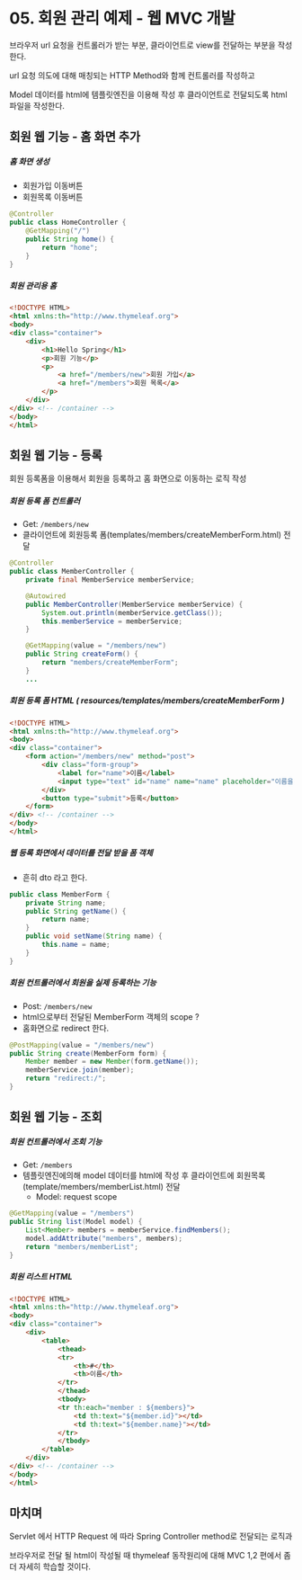 # 05. 회원 관리 예제 - 웹 MVC 개발



브라우저 url 요청을 컨트롤러가 받는 부분, 클라이언트로 view를 전달하는 부분을 작성한다.

url 요청 의도에 대해 매칭되는 HTTP Method와 함께 컨트롤러를 작성하고

Model 데이터를 html에 템플릿엔진을 이용해 작성 후 클라이언트로 전달되도록 html파일을 작성한다.





## 회원 웹 기능 - 홈 화면 추가

##### 홈 화면 생성

- 회원가입 이동버튼
- 회원목록 이동버튼



~~~java
@Controller
public class HomeController {
    @GetMapping("/")
    public String home() {
        return "home";
    }
}
~~~

##### 회원 관리용 홈

~~~html
<!DOCTYPE HTML>
<html xmlns:th="http://www.thymeleaf.org">
<body>
<div class="container">
    <div>
        <h1>Hello Spring</h1>
        <p>회원 기능</p>
        <p>
            <a href="/members/new">회원 가입</a>
            <a href="/members">회원 목록</a>
        </p>
    </div>
</div> <!-- /container -->
</body>
</html>
~~~







## 회원 웹 기능 - 등록

회원 등록폼을 이용해서 회원을 등록하고 홈 화면으로 이동하는 로직 작성



##### 회원 등록 폼 컨트롤러

- Get: `/members/new` 
- 클라이언트에 회원등록 폼(templates/members/createMemberForm.html) 전달

~~~java
@Controller
public class MemberController {
    private final MemberService memberService;

    @Autowired
    public MemberController(MemberService memberService) {
        System.out.println(memberService.getClass());
        this.memberService = memberService;
    }

    @GetMapping(value = "/members/new")
    public String createForm() {
        return "members/createMemberForm";
    }
    ...
~~~



##### 회원 등록 폼 HTML ( resources/templates/members/createMemberForm )

~~~html
<!DOCTYPE HTML>
<html xmlns:th="http://www.thymeleaf.org">
<body>
<div class="container">
    <form action="/members/new" method="post">
        <div class="form-group">
            <label for="name">이름</label>
            <input type="text" id="name" name="name" placeholder="이름을 입력하세요">
        </div>
        <button type="submit">등록</button>
    </form>
</div> <!-- /container -->
</body>
</html>
~~~



##### 웹 등록 화면에서 데이터를 전달 받을 폼 객체

- 흔히 dto 라고 한다.

~~~java
public class MemberForm {
    private String name;
    public String getName() {
        return name;
    }
    public void setName(String name) {
        this.name = name;
    }
}
~~~



##### 회원 컨트롤러에서 회원을 실제 등록하는 기능

- Post: `/members/new`
- html으로부터 전달된 MemberForm 객체의 scope ?
- 홈화면으로 redirect 한다.

~~~java
@PostMapping(value = "/members/new")
public String create(MemberForm form) {
    Member member = new Member(form.getName());
    memberService.join(member);
    return "redirect:/";
}
~~~





## 회원 웹 기능 - 조회



##### 회원 컨트롤러에서 조회 기능

- Get: `/members`
- 템플릿엔진에의해 model 데이터를 html에 작성 후 클라이언트에 회원목록(template/members/memberList.html) 전달
  - Model: request scope 

~~~java
@GetMapping(value = "/members")
public String list(Model model) {
    List<Member> members = memberService.findMembers();
    model.addAttribute("members", members);
    return "members/memberList";
}
~~~



##### 회원 리스트 HTML

~~~html
<!DOCTYPE HTML>
<html xmlns:th="http://www.thymeleaf.org">
<body>
<div class="container">
    <div>
        <table>
            <thead>
            <tr>
                <th>#</th>
                <th>이름</th>
            </tr>
            </thead>
            <tbody>
            <tr th:each="member : ${members}">
                <td th:text="${member.id}"></td>
                <td th:text="${member.name}"></td>
            </tr>
            </tbody>
        </table>
    </div>
</div> <!-- /container -->
</body>
</html>
~~~





## 마치며

Servlet 에서 HTTP Request 에 따라 Spring Controller method로 전달되는 로직과

브라우저로 전달 될 html이 작성될 때 thymeleaf 동작원리에 대해 MVC 1,2 편에서 좀더 자세히 학습할 것이다.





















